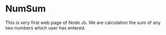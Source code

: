 # NumSum
This is very first web page of Node Js. We are calculation the sum of any two numbers which user has entered.
